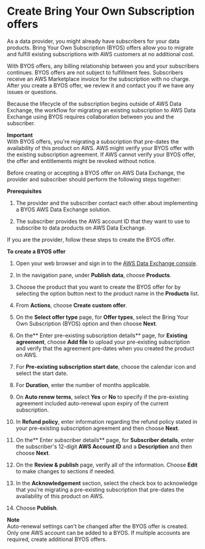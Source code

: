 # Create Bring Your Own Subscription offers<a name="create-byos-offers"></a>

As a data provider, you might already have subscribers for your data products\. Bring Your Own Subscription \(BYOS\) offers allow you to migrate and fulfill existing subscriptions with AWS customers at no additional cost\.

With BYOS offers, any billing relationship between you and your subscribers continues\. BYOS offers are not subject to fulfillment fees\. Subscribers receive an AWS Marketplace invoice for the subscription with no charge\. After you create a BYOS offer, we review it and contact you if we have any issues or questions\.

Because the lifecycle of the subscription begins outside of AWS Data Exchange, the workflow for migrating an existing subscription to AWS Data Exchange using BYOS requires collaboration between you and the subscriber\.

**Important**  
With BYOS offers, you're migrating a subscription that pre\-dates the availability of this product on AWS\. AWS might verify your BYOS offer with the existing subscription agreement\. If AWS cannot verify your BYOS offer, the offer and entitlements might be revoked without notice\.

Before creating or accepting a BYOS offer on AWS Data Exchange, the provider and subscriber should perform the following steps together:

**Prerequisites**

1. The provider and the subscriber contact each other about implementing a BYOS AWS Data Exchange solution\.

1. The subscriber provides the AWS account ID that they want to use to subscribe to data products on AWS Data Exchange\.

If you are the provider, follow these steps to create the BYOS offer\.

**To create a BYOS offer**

1. Open your web browser and sign in to the [AWS Data Exchange console](https://console.aws.amazon.com/dataexchange)\.

1. In the navigation pane, under **Publish data**, choose **Products**\.

1. Choose the product that you want to create the BYOS offer for by selecting the option button next to the product name in the **Products** list\.

1. From **Actions**, choose **Create custom offer**\.

1. On the **Select offer type** page, for **Offer types**, select the Bring Your Own Subscription \(BYOS\) option and then choose **Next**\.

1. On the** Enter pre\-existing subscription details** page, for **Existing agreement**, choose **Add file** to upload your pre\-existing subscription and verify that the agreement pre\-dates when you created the product on AWS\.

1. For **Pre\-existing subscription start date**, choose the calendar icon and select the start date\.

1. For **Duration**, enter the number of months applicable\.

1. On **Auto renew terms**, select **Yes** or **No** to specify if the pre\-existing agreement included auto\-renewal upon expiry of the current subscription\.

1. In **Refund policy**, enter information regarding the refund policy stated in your pre\-existing subscription agreement and then choose **Next**\.

1. On the** Enter subscriber details** page, for **Subscriber details**, enter the subscriber's 12\-digit **AWS Account ID** and a **Description** and then choose **Next**\.

1. On the **Review & publish** page, verify all of the information\. Choose **Edit** to make changes to sections if needed\.

1. In the **Acknowledgement** section, select the check box to acknowledge that you're migrating a pre\-existing subscription that pre\-dates the availability of this product on AWS\.

1. Choose **Publish**\.

**Note**  
Auto\-renewal settings can't be changed after the BYOS offer is created\. Only one AWS account can be added to a BYOS\. If multiple accounts are required, create additional BYOS offers\.